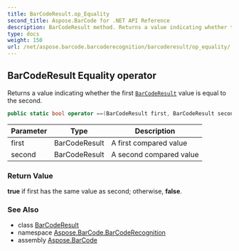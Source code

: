 ```yaml
---
title: BarCodeResult.op_Equality
second_title: Aspose.BarCode for .NET API Reference
description: BarCodeResult method. Returns a value indicating whether the first BarCodeResult value is equal to the second
type: docs
weight: 150
url: /net/aspose.barcode.barcoderecognition/barcoderesult/op_equality/
---
```

## BarCodeResult Equality operator

Returns a value indicating whether the first [`BarCodeResult`](../) value is equal to the second.

```csharp
public static bool operator ==(BarCodeResult first, BarCodeResult second)
```

| Parameter | Type | Description |
| --- | --- | --- |
| first | BarCodeResult | A first compared value |
| second | BarCodeResult | A second compared value |

### Return Value

**true** if first has the same value as second; otherwise, **false**.

### See Also

* class [BarCodeResult](../)
* namespace [Aspose.BarCode.BarCodeRecognition](../../barcoderesult/)
* assembly [Aspose.BarCode](../../../)


